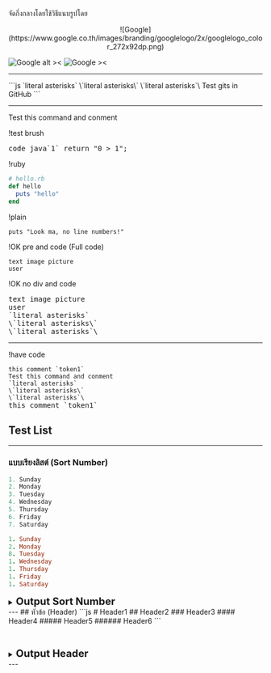 <script src="https://gist.github.com/tinnakornpoppc/71372bc7a4dc92badafd4efb29cc1511.js"></script>


จัดกึ่งกลางโดยใช้วิธีแนบรูปโดย

<center>![Google](https://www.google.co.th/images/branding/googlelogo/2x/googlelogo_color_272x92dp.png)</center>

![Google alt ><](https://www.google.co.th/images/branding/googlelogo/2x/googlelogo_color_272x92dp.png)
![Google ><](https://www.google.co.th/images/branding/googlelogo/2x/googlelogo_color_272x92dp.png)

<hr>
```js
`literal asterisks`
\`literal asterisks\`
\`literal asterisks`\
Test gits in GitHub
```
<hr>
Test this command and conment

!test brush
<pre class="brush: js; gutter: false;">code java`1` return "0 > 1";</pre>

!ruby
``` ruby
# hello.rb
def hello
  puts "hello"
end
```


!plain
```plain
puts "Look ma, no line numbers!"
```

!OK pre and code (Full code)
<pre class="language-plaintext highlighter-rouge">
<code class="highlight"><span>text image picture  
user</span></code>
</pre>

!OK no div and code
<pre class="language-plaintext highlighter-rouge">
text image picture  
user
`literal asterisks`
\`literal asterisks\`
\`literal asterisks`\
</pre>


<hr>


!have code
<div class="language-plaintext highlighter-rouge">
<div class="highlight">
<pre class="highlight">
<code>this comment `token1`  
Test this command and conment
`literal asterisks`
\`literal asterisks\`
\`literal asterisks`\</code>
this comment `token1`
</pre>
</div>
</div>

## Test List
---
### แบบเรียงลิสต์ (Sort Number)
```python
1. Sunday
2. Monday
3. Tuesday
4. Wednesday
5. Thursday
6. Friday
7. Saturday
```
```ruby
1. Sunday
2. Monday
8. Tuesday
1. Wednesday
1. Thursday
1. Friday
1. Saturday
```
</pre>
<details>
<summary><span style="font-size: 20px"><b>Output Sort Number</b></span></summary>
<pre class="language-plaintext highlighter-rouge">
1. Sunday
2. Monday
3. Tuesday
4. Wednesday
5. Thursday
6. Friday
7. Saturday

c
</pre>
### !test brush
<pre class="brush: js; gutter: false;">
1. Sunday
2. Monday
3. Tuesday
4. Wednesday
5. Thursday
6. Friday
7. Saturday

code java`1` return "0 > 1"

console.log('hello');
</pre>
</details>
---
## หัวข้อ (Header)
```js
# Header1
## Header2
### Header3
#### Header4
##### Header5
###### Header6
```
<pre class="language-plaintext highlighter-rouge">

</pre>
<details>
<summary><span style="font-size: 20px"><b>Output Header</b></span></summary>
![Header](https://cdn-ssl-devio-img.classmethod.jp/wp-content/uploads/2021/06/CKEditor-laravel-installation-960x504.jpg)
</details>
---
<script src="https://gist.github.com/tinnakornpoppc/db25aee2d3be00b261df2a683b38245b.js"></script>

